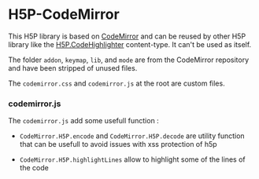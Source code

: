 # H5P-CodeMirror

This H5P library is based on [CodeMirror](https://github.com/codemirror/CodeMirror) and can be reused by other H5P library like the [H5P.CodeHighlighter](https://github.com/DegrangeM/H5P.CodeHighlighter) content-type. It can't be used as itself.

The folder `addon`, `keymap`, `lib`, and `mode` are from the CodeMirror repository and have been stripped of unused files.

The `codemirror.css` and `codemirror.js` at the root are custom files.

### codemirror.js

The `codemirror.js` add some usefull function :

- `CodeMirror.H5P.encode` and `CodeMirror.H5P.decode` are utility function that can be usefull to avoid issues with xss protection of h5p

- `CodeMirror.H5P.highlightLines` allow to highlight some of the lines of the code

